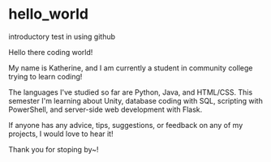 # hello_world
introductory test in using github

Hello there coding world!

My name is Katherine, and I am currently a student in community college trying to learn coding!

The languages I've studied so far are Python, Java, and HTML/CSS.  This semester I'm learning about Unity, database coding with SQL, scripting with PowerShell, and server-side web development with Flask.  

If anyone has any advice, tips, suggestions, or feedback on any of my projects, I would love to hear it!


Thank you for stoping by~!

